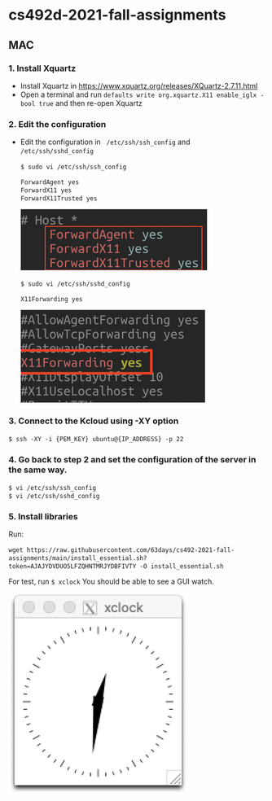 # cs492d-2021-fall-assignments

## MAC
### 1. Install Xquartz 

* Install Xquartz in https://www.xquartz.org/releases/XQuartz-2.7.11.html
*  Open a terminal and run `defaults write org.xquartz.X11 enable_iglx -bool true` and then re-open Xquartz

### 2. Edit the configuration 

* Edit the configuration in ` /etc/ssh/ssh_config` and `/etc/ssh/sshd_config` 

   `$ sudo vi /etc/ssh/ssh_config`
   ```shell
   ForwardAgent yes
   ForwardX11 yes
   ForwardX11Trusted yes
   ```

   ![ssh_config](./docs/ssh_config.png)

   `$ sudo vi /etc/ssh/sshd_config`
   ```shell
   X11Forwarding yes
   ```

   ![sshd_config](./docs/sshd_config.png)

### 3. Connect to the Kcloud using -XY option
`$ ssh -XY -i {PEM_KEY} ubuntu@{IP_ADDRESS} -p 22`
### 4. Go back to step 2 and set the configuration of the server in the same way.
```shell
$ vi /etc/ssh/ssh_config 
$ vi /etc/ssh/sshd_config
```
### 5. Install libraries
Run:

```shell
wget https://raw.githubusercontent.com/63days/cs492-2021-fall-assignments/main/install_essential.sh?token=AJAJYDVDUO5LFZQHNTMRJYDBFIVTY -O install_essential.sh
```
For test, run ` $ xclock `
You should be able to see a GUI watch.

![xclock](./docs/xclock.png)






